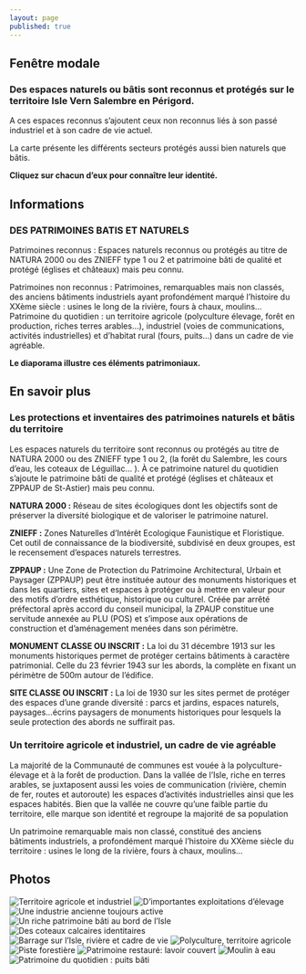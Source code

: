 ```yaml
---
layout: page
published: true
---
```


## Fenêtre modale
### Des espaces naturels ou bâtis sont reconnus et protégés sur le territoire Isle Vern Salembre en Périgord.

A ces espaces reconnus s’ajoutent ceux non reconnus liés à son passé industriel et à son cadre de vie actuel.

La carte présente les différents secteurs protégés aussi bien naturels que bâtis. 

**Cliquez sur chacun d’eux pour connaître leur identité.**




## Informations
### DES PATRIMOINES BATIS ET NATURELS

Patrimoines reconnus : Espaces naturels reconnus ou protégés au titre de NATURA 2000 ou des ZNIEFF type 1 ou 2 et patrimoine bâti de qualité et protégé (églises et châteaux) mais peu connu.

Patrimoines non reconnus : Patrimoines, remarquables mais non classés, des anciens bâtiments industriels ayant profondément marqué l’histoire du XXème siècle : usines le long de la rivière, fours à chaux, moulins…
Patrimoine du quotidien : un territoire agricole (polyculture élevage, forêt en production, riches terres arables…), industriel (voies de communications, activités industrielles) et d’habitat rural (fours, puits...) dans un cadre de vie agréable.

**Le diaporama illustre ces éléments patrimoniaux.**


## En savoir plus

### Les protections et inventaires des patrimoines naturels et bâtis du territoire
Les espaces naturels du territoire sont reconnus ou protégés au titre de NATURA 2000 ou des ZNIEFF type 1 ou 2, (la forêt du Salembre, les cours d’eau, les coteaux de Léguillac… ). À ce patrimoine naturel du quotidien s’ajoute le patrimoine bâti de qualité et protégé (églises et châteaux et ZPPAUP de St-Astier) mais peu connu.  

**NATURA 2000 :** Réseau de sites écologiques dont les objectifs sont de préserver la diversité biologique et de valoriser le patrimoine naturel.

**ZNIEFF :** Zones Naturelles d’Intérêt Ecologique Faunistique et Floristique. Cet outil de connaissance de la biodiversité, subdivisé en deux groupes, est le recensement d’espaces naturels terrestres.

**ZPPAUP :** 
Une  Zone de Protection du Patrimoine Architectural, Urbain et Paysager (ZPPAUP) peut être instituée autour des monuments historiques et dans les quartiers, sites et espaces à protéger ou à mettre en valeur pour des motifs d’ordre esthétique, historique ou culturel.
Créée par arrêté préfectoral après accord du conseil municipal, la ZPAUP constitue une servitude annexée au PLU (POS) et s’impose aux opérations de construction et d’aménagement menées dans son périmètre.

**MONUMENT CLASSE OU INSCRIT :** La loi du 31 décembre 1913 sur les monuments historiques permet de protéger certains bâtiments à caractère patrimonial. Celle du 23 février 1943 sur les abords, la complète en fixant un périmètre de 500m autour de l’édifice.

**SITE CLASSE OU INSCRIT :** La loi de 1930 sur les sites permet de protéger des espaces d’une grande diversité : parcs et jardins, espaces naturels, paysages…écrins paysagers de monuments historiques pour lesquels la seule protection des abords ne suffirait pas.


### Un territoire agricole et industriel, un cadre de vie agréable

La majorité de la Communauté de communes est vouée à la polyculture-élevage et à la forêt de production.
Dans la vallée de l’Isle, riche en terres arables, se juxtaposent aussi les voies de communication (rivière, chemin de fer, routes et autoroute)  les espaces d’activités industrielles ainsi que les espaces habités. Bien que la vallée ne couvre qu’une faible partie du territoire, elle marque son identité et regroupe la majorité de sa population 

Un patrimoine remarquable mais non classé, constitué des anciens bâtiments industriels, a profondément marqué l’histoire du XXème siècle du territoire : usines le long de la rivière, fours à chaux, moulins…

## Photos
![Territoire agricole et industriel](data/images/1/geographie/1_geographie_8.jpg)
![D’importantes exploitations d’élevage](data/images/1/atouts/1_atouts_1.jpg)
![Une industrie ancienne toujours active](data/images/1/atouts/1_atouts_2.jpg)
![Un riche patrimoine bâti au bord de l’Isle](data/images/1/atouts/1_atouts_3.jpg)
![Des coteaux calcaires identitaires](data/images/1/atouts/1_atouts_4.jpg)
![Barrage sur l’Isle, rivière et cadre de vie ](data/images/1/atouts/1_atouts_5.jpg)
![Polyculture, territoire agricole](data/images/1/atouts/1_atouts_6.jpg)
![Piste forestière](data/images/1/atouts/1_atouts_7.jpg)
![Patrimoine restauré: lavoir couvert](data/images/1/atouts/1_atouts_11.jpg)
![Moulin à eau](data/images/1/atouts/1_atouts_9.jpg)
![Patrimoine du quotidien : puits bâti](data/images/1/atouts/1_atouts_10.jpg)